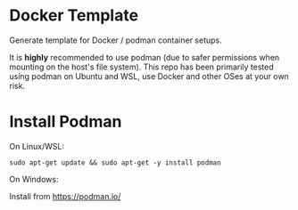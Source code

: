 # Docker Template 

Generate template for Docker / podman container setups. 

It is **highly** recommended to use podman (due to safer permissions when mounting on the host's file system). 
This repo has been primarily tested using podman on Ubuntu and WSL, use Docker and other OSes at your own risk.

# Install Podman 

On Linux/WSL: 

`sudo apt-get update && sudo apt-get -y install podman`

On Windows:

Install from https://podman.io/
